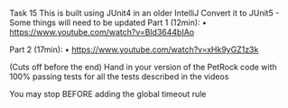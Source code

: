 Task 15
This is built using JUnit4 in an older IntelliJ
Convert it to JUnit5 - Some things will need to be updated
Part 1 (12min):
• https://www.youtube.com/watch?v=Bld3644bIAo


Part 2 (17min):
• https://www.youtube.com/watch?v=xHk9yGZ1z3k

(Cuts off before the end)
Hand in your version of the PetRock code with 100% passing tests for all the tests described in the videos

You may stop BEFORE adding the global timeout rule
